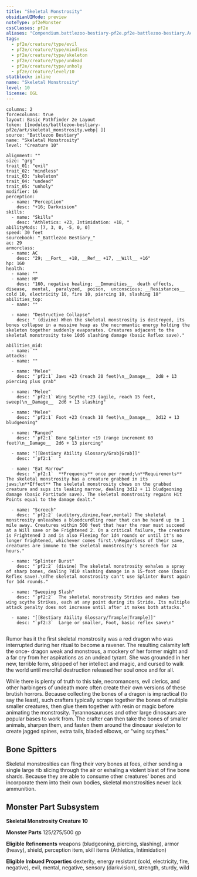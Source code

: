 ```yaml
---
title: "Skeletal Monstrosity"
obsidianUIMode: preview
noteType: pf2eMonster
cssClasses: pf2e
aliases: "Compendium.battlezoo-bestiary-pf2e.pf2e-battlezoo-bestiary.Actor.jIH5qf8sjswwLrqs" 
tags:
  - pf2e/creature/type/evil
  - pf2e/creature/type/mindless
  - pf2e/creature/type/skeleton
  - pf2e/creature/type/undead
  - pf2e/creature/type/unholy
  - pf2e/creature/level/10
statblock: inline
name: "Skeletal Monstrosity"
level: 10
license: OGL
---
```


```statblock
columns: 2
forcecolumns: true
layout: Basic Pathfinder 2e Layout
token: [[modules/battlezoo-bestiary-pf2e/art/skeletal_monstrosity.webp| ]]
source: "Battlezoo Bestiary"
name: "Skeletal Monstrosity"
level: "Creature 10"

alignment: ""
size: "grg"
trait_01: "evil"
trait_02: "mindless"
trait_03: "skeleton"
trait_04: "undead"
trait_05: "unholy"
modifier: 16
perception:
  - name: "Perception"
    desc: "+16; Darkvision"
skills:
  - name: "Skills"
    desc: "Athletics: +23, Intimidation: +18, "
abilityMods: [7, 3, 0, -5, 0, 0]
speed: 30 feet
sourcebook: "_Battlezoo Bestiary_"
ac: 29
armorclass:
  - name: AC
    desc: "29; __Fort__ +18, __Ref__ +17, __Will__ +16"
hp: 160
health:
  - name: ""
  - name: HP
    desc: "160, negative healing; __Immunities__  death effects,  disease,  mental,  paralyzed,  poison,  unconscious; __Resistances__ cold 10, electricity 10, fire 10, piercing 10, slashing 10"
abilities_top:
  - name: ""

  - name: "Destructive Collapse"
    desc: " (divine) When the skeletal monstrosity is destroyed, its bones collapse in a massive heap as the necromantic energy holding the skeleton together suddenly evaporates. Creatures adjacent to the skeletal monstrosity take 10d6 slashing damage (basic Reflex save)."

abilities_mid:
  - name: ""
attacks:
  - name: ""

  - name: "Melee"
    desc: "`pf2:1` Jaws +23 (reach 20 feet)\n__Damage__  2d8 + 13 piercing plus grab"

  - name: "Melee"
    desc: "`pf2:1` Wing Scythe +23 (agile, reach 15 feet, sweep)\n__Damage__  2d6 + 13 slashing"

  - name: "Melee"
    desc: "`pf2:1` Foot +23 (reach 10 feet)\n__Damage__  2d12 + 13 bludgeoning"

  - name: "Ranged"
    desc: "`pf2:1` Bone Splinter +19 (range increment 60 feet)\n__Damage__  2d6 + 13 piercing"

  - name: "[[Bestiary Ability Glossary/Grab|Grab]]"
    desc: "`pf2:1`  "

  - name: "Eat Marrow"
    desc: "`pf2:1`  **Frequency** once per round;\n**Requirements** The skeletal monstrosity has a creature grabbed in its jaws;\n**Effect** The skeletal monstrosity chews on the grabbed creature and sups its leaking marrow, dealing 3d12 + 11 bludgeoning damage (basic Fortitude save). The skeletal monstrosity regains Hit Points equal to the damage dealt."

  - name: "Screech"
    desc: "`pf2:2` (auditory,divine,fear,mental) The skeletal monstrosity unleashes a bloodcurdling roar that can be heard up to 1 mile away. Creatures within 500 feet that hear the roar must succeed at a Will save or be Frightened 2. On a critical failure, the creature is Frightened 3 and is also Fleeing for 1d4 rounds or until it's no longer frightened, whichever comes first.\nRegardless of their save, creatures are immune to the skeletal monstrosity's Screech for 24 hours."

  - name: "Splinter Burst"
    desc: "`pf2:2` (divine) The skeletal monstrosity exhales a spray of sharp bones, dealing 7d10 slashing damage in a 15-foot cone (basic Reflex save).\nThe skeletal monstrosity can't use Splinter Burst again for 1d4 rounds."

  - name: "Sweeping Slash"
    desc: "`pf2:2`  The skeletal monstrosity Strides and makes two wing scythe Strikes, each at any point during its Stride. Its multiple attack penalty does not increase until after it makes both attacks."

  - name: "[[Bestiary Ability Glossary/Trample|Trample]]"
    desc: "`pf2:3`  Large or smaller, Foot, basic reflex save\n"
 
```



Rumor has it the first skeletal monstrosity was a red dragon who was interrupted during her ritual to become a ravener. The resulting calamity left the once- dragon weak and monstrous, a mockery of her former might and a far cry from her aspirations as an undead tyrant. She was grounded in her new, terrible form, stripped of her intellect and magic, and cursed to walk the world until merciful destruction released her soul once and for all.

While there is plenty of truth to this tale, necromancers, evil clerics, and other harbingers of undeath more often create their own versions of these brutish horrors. Because collecting the bones of a dragon is impractical (to say the least), such crafters typically scrape together the bones of multiple smaller creatures, then glue them together with resin or magic before animating the monstrosity. Tyrannosauruses and other large dinosaurs are popular bases to work from. The crafter can then take the bones of smaller animals, sharpen them, and fasten them around the dinosaur skeleton to create jagged spines, extra tails, bladed elbows, or "wing scythes."

## Bone Spitters

Skeletal monstrosities can fling their very bones at foes, either sending a single large rib slicing through the air or exhaling a violent blast of fine bone shards. Because they are able to consume other creatures' bones and incorporate them into their own bodies, skeletal monstrosities never lack ammunition.

## Monster Part Subsystem

**Skeletal Monstrosity Creature 10**

**Monster Parts** 125/275/500 gp

**Eligible Refinements** weapons (bludgeoning, piercing, slashing), armor (heavy), shield, perception item, skill items (Athletics, Intimidation)

**Eligible Imbued Properties** dexterity, energy resistant (cold, electricity, fire, negative), evil, mental, negative, sensory (darkvision), strength, sturdy, wild
